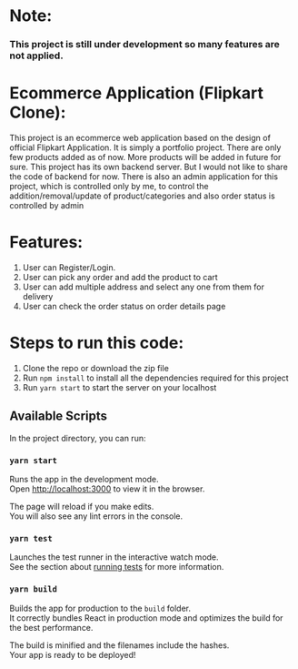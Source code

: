 # Note:
### This project is still under development so many features are not applied.

# Ecommerce Application (Flipkart Clone):

This project is an ecommerce web application based on the design of official Flipkart Application. It is simply a portfolio project. There are only few products added as of now. More products will be added in future for sure. This project has its own backend server. But I would not like to share the code of backend for now. There is also an admin application for this project, which is controlled only by me, to control the addition/removal/update of product/categories and also order status is controlled by admin

# Features:
1. User can Register/Login.
2. User can pick any order and add the product to cart
3. User can add multiple address and select any one from them for delivery
4. User can check the order status on order details page

# Steps to run this code:
1. Clone the repo or download the zip file
2. Run `npm install` to install all the dependencies required for this project
3. Run `yarn start` to start the server on your localhost

## Available Scripts 

In the project directory, you can run:

### `yarn start`

Runs the app in the development mode.\
Open [http://localhost:3000](http://localhost:3000) to view it in the browser.

The page will reload if you make edits.\
You will also see any lint errors in the console.

### `yarn test`

Launches the test runner in the interactive watch mode.\
See the section about [running tests](https://facebook.github.io/create-react-app/docs/running-tests) for more information.

### `yarn build`

Builds the app for production to the `build` folder.\
It correctly bundles React in production mode and optimizes the build for the best performance.

The build is minified and the filenames include the hashes.\
Your app is ready to be deployed!

